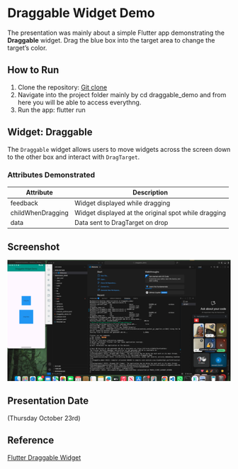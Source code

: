 # Draggable Widget Demo 

The presentation was mainly about a simple Flutter app demonstrating the **Draggable** widget. Drag the blue box into the target area to change the target’s color.

## How to Run
1. Clone the repository:
   [Git clone](https://github.com/kenchirchir/Widget-presentation.git)
2. Navigate into the project folder mainly by 
   cd draggable_demo and from here you will be able to access everythng.
3. Run the app:
   flutter run

## Widget: Draggable
The `Draggable` widget allows users to move widgets across the screen down to the other box and interact with `DragTarget`.

### Attributes Demonstrated
| Attribute | Description |
|-----------|-------------|
| feedback | Widget displayed while dragging |
| childWhenDragging | Widget displayed at the original spot while dragging |
| data | Data sent to DragTarget on drop |

## Screenshot
![Screenshot](screenshot.png)

## Presentation Date
(Thursday October 23rd)

## Reference
[Flutter Draggable Widget](https://api.flutter.dev/flutter/widgets/Draggable-class.html)

